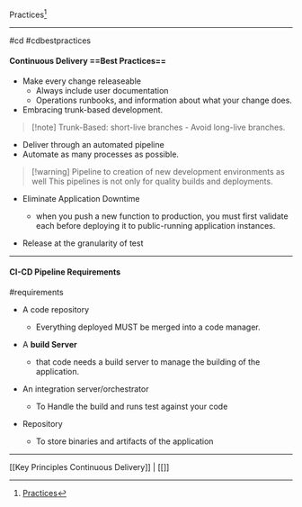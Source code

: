 Practices[^1]
***
#cd #cdbestpractices  

#### Continuous Delivery ==Best Practices==

- Make every change releaseable
	- Always include user documentation
	- Operations runbooks, and information about what your change does.
- Embracing trunk-based development.
>[!note] Trunk-Based: short-live branches
	- Avoid long-live branches.

- Deliver through an automated pipeline
- Automate as many processes as possible.
>[!warning] Pipeline to creation of new development environments as well
This pipelines is not only for quality builds and deployments.

- Eliminate Application Downtime
	- when you push a new function to production, you must first validate each before deploying it to public-running application instances.

- Release at the granularity of test

***

#### CI-CD Pipeline Requirements
#requirements 

- A code repository
	- Everything deployed MUST be merged into a code manager.


- A **build Server**
	- that code needs a build server to manage the building of the application.
- An integration server/orchestrator
	- To Handle the build and runs test against your code
- Repository
	- To store binaries and artifacts of the application




***
[[Key Principles Continuous Delivery]] | [[]]

[^1]: [Practices](https://www.coursera.org/learn/continuous-integration-and-continuous-delivery-ci-cd/lecture/7uhyx/continuous-delivery-practices)